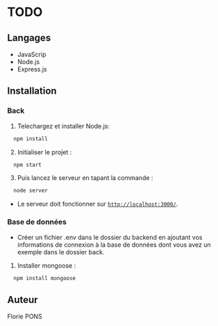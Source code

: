 # TODO

## Langages

- JavaScrip
- Node.js
- Express.js

## Installation

### Back

1. Telechargez et installer Node.js:
```bash
  npm install
``` 
2. Initialiser le projet : 
```bash
  npm start
``` 
3. Puis lancez le serveur en tapant la commande : 
```bash
  node server
``` 
- Le serveur doit fonctionner sur [`http://localhost:3000/`](http://localhost:3000/).

### Base de données
- Créer un fichier .env dans le dossier du backend en ajoutant vos informations de connexion à la base de données dont vous avez un exemple dans le dossier back.

1. Installer mongoose : 
```bash
  npm install mongoose
``` 

## Auteur

Florie PONS
